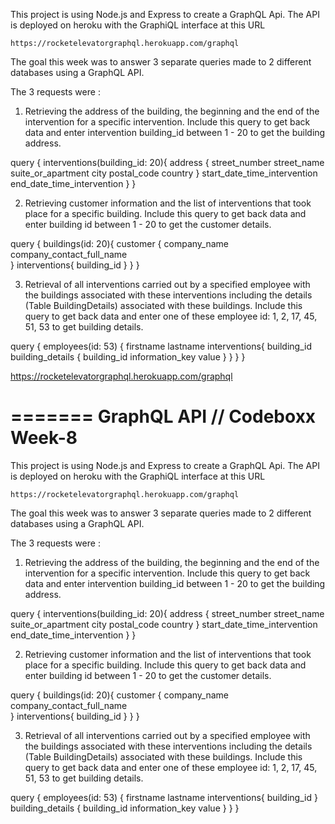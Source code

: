 This project is using Node.js and Express to create a GraphQL Api.
The API is deployed on heroku with the GraphiQL interface at this URL

    https://rocketelevatorgraphql.herokuapp.com/graphql

The goal this week was to answer 3 separate queries made to 2 different databases 
using a GraphQL API. 

The 3 requests were :

1. Retrieving the address of the building, the beginning and the end of the intervention for a specific intervention.
Include this query to get back data and enter intervention building_id between 1 - 20 to get the building address.

query {
    interventions(building_id: 20){
        address {
            street_number
            street_name
            suite_or_apartment
            city
            postal_code
            country
       }
        start_date_time_intervention
        end_date_time_intervention
    }
}

2. Retrieving customer information and the list of interventions that took place for a specific building.
Include this query to get back data and enter building id between 1 - 20 to get the customer details.

query {
    buildings(id: 20){
        customer {
            company_name
            company_contact_full_name              
        }
        interventions{
          building_id
        }
    }
}

3. Retrieval of all interventions carried out by a specified employee with the buildings associated with these interventions including the details (Table BuildingDetails) associated with these buildings.
Include this query to get back data and enter one of these employee id: 1, 2, 17, 45, 51, 53 to get building details.

query {
    employees(id: 53) {
        firstname
        lastname
        interventions{
            building_id
            building_details {
                building_id
                information_key
                value
            }
        }
    }
}


https://rocketelevatorgraphql.herokuapp.com/graphql



=======
GraphQL API // Codeboxx Week-8
=============================
This project is using Node.js and Express to create a GraphQL Api.
The API is deployed on heroku with the GraphiQL interface at this URL

    https://rocketelevatorgraphql.herokuapp.com/graphql

The goal this week was to answer 3 separate queries made to 2 different databases 
using a GraphQL API. 

The 3 requests were :

1. Retrieving the address of the building, the beginning and the end of the intervention for a specific intervention.
Include this query to get back data and enter intervention building_id between 1 - 20 to get the building address.

query {
    interventions(building_id: 20){
        address {
            street_number
            street_name
            suite_or_apartment
            city
            postal_code
            country
       }
        start_date_time_intervention
        end_date_time_intervention
    }
}

2. Retrieving customer information and the list of interventions that took place for a specific building.
Include this query to get back data and enter building id between 1 - 20 to get the customer details.

query {
    buildings(id: 20){
        customer {
            company_name
            company_contact_full_name              
        }
        interventions{
          building_id
        }
    }
}

3. Retrieval of all interventions carried out by a specified employee with the buildings associated with these interventions including the details (Table BuildingDetails) associated with these buildings.
Include this query to get back data and enter one of these employee id: 1, 2, 17, 45, 51, 53 to get building details.

query {
    employees(id: 53) {
        firstname
        lastname
        interventions{
            building_id
        }
        building_details {
            building_id
            information_key
            value
        }
    }
}






